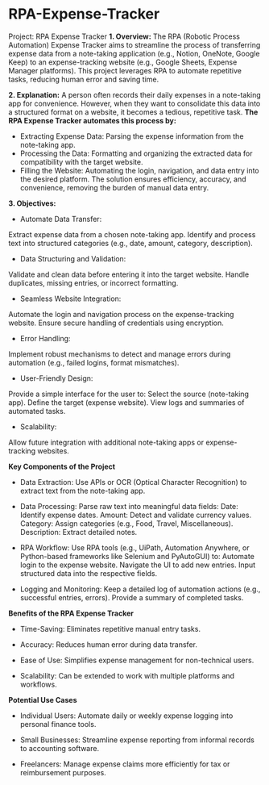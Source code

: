 # RPA-Expense-Tracker
Project: RPA Expense Tracker
**1. Overview:**
The RPA (Robotic Process Automation) Expense Tracker aims to streamline the process of transferring expense data from a note-taking application (e.g., Notion, OneNote, Google Keep) to an expense-tracking website (e.g., Google Sheets, Expense Manager platforms). This project leverages RPA to automate repetitive tasks, reducing human error and saving time.

**2. Explanation:**
A person often records their daily expenses in a note-taking app for convenience. However, when they want to consolidate this data into a structured format on a website, it becomes a tedious, repetitive task. 
**The RPA Expense Tracker automates this process by:**

- Extracting Expense Data: Parsing the expense information from the note-taking app.
- Processing the Data: Formatting and organizing the extracted data for compatibility with the target website.
- Filling the Website: Automating the login, navigation, and data entry into the desired platform.
The solution ensures efficiency, accuracy, and convenience, removing the burden of manual data entry.

**3. Objectives:**
- Automate Data Transfer:

Extract expense data from a chosen note-taking app.
Identify and process text into structured categories (e.g., date, amount, category, description).

- Data Structuring and Validation:

Validate and clean data before entering it into the target website.
Handle duplicates, missing entries, or incorrect formatting.

- Seamless Website Integration:

Automate the login and navigation process on the expense-tracking website.
Ensure secure handling of credentials using encryption.

- Error Handling:

Implement robust mechanisms to detect and manage errors during automation (e.g., failed logins, format mismatches).

- User-Friendly Design:

Provide a simple interface for the user to:
Select the source (note-taking app).
Define the target (expense website).
View logs and summaries of automated tasks.

- Scalability:

Allow future integration with additional note-taking apps or expense-tracking websites.

**Key Components of the Project**

- Data Extraction:
Use APIs or OCR (Optical Character Recognition) to extract text from the note-taking app.

- Data Processing:
Parse raw text into meaningful data fields:
Date: Identify expense dates.
Amount: Detect and validate currency values.
Category: Assign categories (e.g., Food, Travel, Miscellaneous).
Description: Extract detailed notes.

- RPA Workflow:
Use RPA tools (e.g., UiPath, Automation Anywhere, or Python-based frameworks like Selenium and PyAutoGUI) to:
Automate login to the expense website.
Navigate the UI to add new entries.
Input structured data into the respective fields.

- Logging and Monitoring:
Keep a detailed log of automation actions (e.g., successful entries, errors).
Provide a summary of completed tasks.

**Benefits of the RPA Expense Tracker**
- Time-Saving: Eliminates repetitive manual entry tasks.

- Accuracy: Reduces human error during data transfer.

- Ease of Use: Simplifies expense management for non-technical users.

- Scalability: Can be extended to work with multiple platforms and workflows.

**Potential Use Cases**
- Individual Users: Automate daily or weekly expense logging into personal finance tools.

- Small Businesses: Streamline expense reporting from informal records to accounting software.

- Freelancers: Manage expense claims more efficiently for tax or reimbursement purposes.

